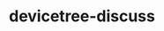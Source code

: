 ---
permalink: /engineering/projects/devicetree-discuss/
project_link_name: devicetree-discuss
project_url: n/a
statsAvailable: 'true'
title: devicetree-discuss
---